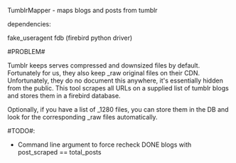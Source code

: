 TumblrMapper - maps blogs and posts from tumblr

dependencies: 

fake_useragent
fdb (firebird python driver)


#PROBLEM# 

Tumblr keeps serves compressed and downsized files by default. 
Fortunately for us, they also keep _raw original files on their CDN. 
Unfortunately, they do no document this anywhere, it's essentially hidden from the public.
This tool scrapes all URLs on a supplied list of tumblr blogs and stores them in a firebird database.

Optionally, if you have a list of _1280 files, you can store them in the DB and look for the
corresponding _raw files automatically.


#TODO#:

* Command line argument to force recheck DONE blogs with post_scraped == total_posts